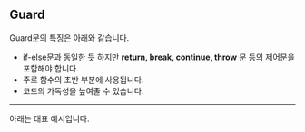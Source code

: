 ## Guard

Guard문의 특징은 아래와 같습니다.

- if-else문과 동일한 듯 하지만 **return, break, continue, throw** 문 등의 제어문을 포함해야 합니다.
- 주로 함수의 초반 부분에 사용됩니다.
- 코드의 가독성을 높여줄 수 있습니다.

---

아래는 대표 예시입니다.
